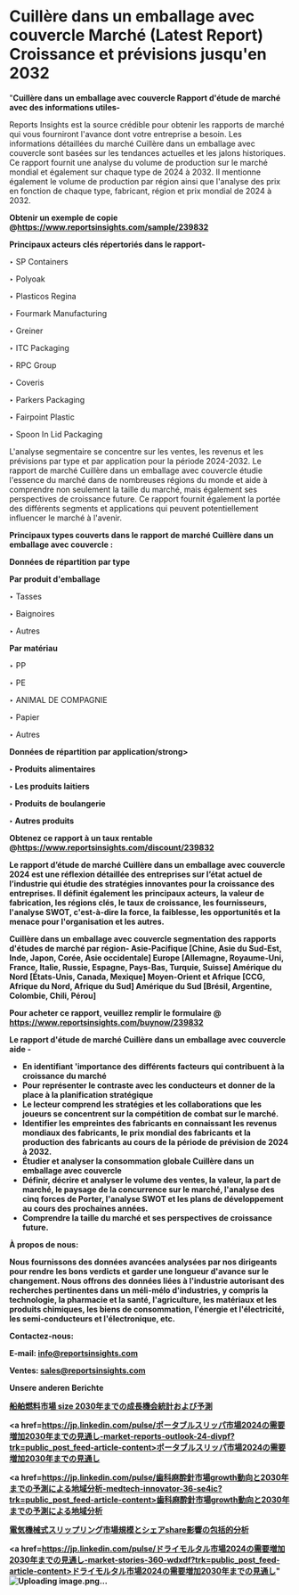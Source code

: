 # Cuillère dans un emballage avec couvercle Marché (Latest Report) Croissance et prévisions jusqu'en 2032

"<strong>Cuillère dans un emballage avec couvercle Rapport d'étude de marché avec des informations utiles-</strong>

Reports Insights est la source crédible pour obtenir les rapports de marché qui vous fourniront l'avance dont votre entreprise a besoin. Les informations détaillées du marché Cuillère dans un emballage avec couvercle sont basées sur les tendances actuelles et les jalons historiques. Ce rapport fournit une analyse du volume de production sur le marché mondial et également sur chaque type de 2024 à 2032. Il mentionne également le volume de production par région ainsi que l'analyse des prix en fonction de chaque type, fabricant, région et prix mondial de 2024 à 2032.

<strong><b>Obtenir un exemple de copie @</b></strong><a href=https://www.reportsinsights.com/sample/239832><strong><b>https://www.reportsinsights.com/sample/239832</b></strong></a>

<b>Principaux acteurs clés répertoriés dans le rapport-</b>

<b> </b>‣ SP Containers

‣ Polyoak

‣ Plasticos Regina

‣ Fourmark Manufacturing

‣ Greiner

‣ ITC Packaging

‣ RPC Group

‣ Coveris

‣ Parkers Packaging

‣ Fairpoint Plastic

‣ Spoon In Lid Packaging

L'analyse segmentaire se concentre sur les ventes, les revenus et les prévisions par type et par application pour la période 2024-2032. Le rapport de marché Cuillère dans un emballage avec couvercle étudie l'essence du marché dans de nombreuses régions du monde et aide à comprendre non seulement la taille du marché, mais également ses perspectives de croissance future. Ce rapport fournit également la portée des différents segments et applications qui peuvent potentiellement influencer le marché à l'avenir.

<strong>Principaux types couverts dans le rapport de marché Cuillère dans un emballage avec couvercle :</strong>

<strong>Données de répartition par type</strong>

<strong>Par produit d'emballage</strong>

‣ Tasses

‣ Baignoires

‣ Autres

<strong>Par matériau</strong>

‣ PP

‣ PE

‣ ANIMAL DE COMPAGNIE

‣ Papier

‣ Autres

<strong>Données de répartition par application/strong>

‣ Produits alimentaires

‣ Les produits laitiers

‣ Produits de boulangerie

‣ Autres produits

<strong><b>Obtenez ce rapport à un taux rentable @</b></strong><a href=https://www.reportsinsights.com/discount/239832><strong><b>https://www.reportsinsights.com/discount/239832</b></strong></a>

Le rapport d’étude de marché Cuillère dans un emballage avec couvercle 2024 est une réflexion détaillée des entreprises sur l’état actuel de l’industrie qui étudie des stratégies innovantes pour la croissance des entreprises. Il définit également les principaux acteurs, la valeur de fabrication, les régions clés, le taux de croissance, les fournisseurs, l'analyse SWOT, c'est-à-dire la force, la faiblesse, les opportunités et la menace pour l'organisation et les autres.

<strong>Cuillère dans un emballage avec couvercle segmentation des rapports d'études de marché par région-</strong>
Asie-Pacifique [Chine, Asie du Sud-Est, Inde, Japon, Corée, Asie occidentale]
Europe [Allemagne, Royaume-Uni, France, Italie, Russie, Espagne, Pays-Bas, Turquie, Suisse]
Amérique du Nord [États-Unis, Canada, Mexique]
Moyen-Orient et Afrique [CCG, Afrique du Nord, Afrique du Sud]
Amérique du Sud [Brésil, Argentine, Colombie, Chili, Pérou]

<strong>Pour acheter ce rapport, veuillez remplir le formulaire @   <a href=https://www.reportsinsights.com/buynow/239832>https://www.reportsinsights.com/buynow/239832</a></strong>

<strong>Le rapport d'étude de marché Cuillère dans un emballage avec couvercle aide -</strong>
<ul>
  <li>En identifiant 'importance des différents facteurs qui contribuent à la croissance du marché</li>
  <li>Pour représenter le contraste avec les conducteurs et donner de la place à la planification stratégique</li>
  <li>Le lecteur comprend les stratégies et les collaborations que les joueurs se concentrent sur la compétition de combat sur le marché.</li>
  <li>Identifier les empreintes des fabricants en connaissant les revenus mondiaux des fabricants, le prix mondial des fabricants et la production des fabricants au cours de la période de prévision de 2024 à 2032.</li>
  <li>Étudier et analyser la consommation globale Cuillère dans un emballage avec couvercle</li>
  <li>Définir, décrire et analyser le volume des ventes, la valeur, la part de marché, le paysage de la concurrence sur le marché, l'analyse des cinq forces de Porter, l'analyse SWOT et les plans de développement au cours des prochaines années.</li>
  <li>Comprendre la taille du marché et ses perspectives de croissance future.</li>
</ul>
<strong>À propos de nous:</strong>

Nous fournissons des données avancées analysées par nos dirigeants pour rendre les bons verdicts et garder une longueur d'avance sur le changement. Nous offrons des données liées à l'industrie autorisant des recherches pertinentes dans un méli-mélo d'industries, y compris la technologie, la pharmacie et la santé, l'agriculture, les matériaux et les produits chimiques, les biens de consommation, l'énergie et l'électricité, les semi-conducteurs et l'électronique, etc.

<strong>Contactez-nous:</strong>

<strong>E-mail:</strong> <a href=mailto:info@reportsinsights.com>info@reportsinsights.com</a>

<strong>Ventes</strong>: <a href=mailto:sales@reportsinsights.com>sales@reportsinsights.com</a>

<strong>Unsere anderen Berichte</strong>

<a href=https://www.linkedin.com/pulse/船舶燃料市場-size-2030年までの成長機会統計および予測-reports-insights-expert-txfkf/>船舶燃料市場 size 2030年までの成長機会統計および予測</a>

<a href=https://jp.linkedin.com/pulse/ポータブルスリッパ市場2024の需要増加2030年までの見通し-market-reports-outlook-24-divpf?trk=public_post_feed-article-content>ポータブルスリッパ市場2024の需要増加2030年までの見通し</a>

<a href=https://jp.linkedin.com/pulse/歯科麻酔針市場growth動向と2030年までの予測による地域分析-medtech-innovator-36-se4ic?trk=public_post_feed-article-content>歯科麻酔針市場growth動向と2030年までの予測による地域分析</a>

<a href=https://www.linkedin.com/pulse/電気機械式スリップリング市場規模とシェアshare影響の包括的分析-reportsinsights-pvt-ltd-h7hbf/>電気機械式スリップリング市場規模とシェアshare影響の包括的分析</a>

<a href=https://jp.linkedin.com/pulse/ドライモルタル市場2024の需要増加2030年までの見通し-market-stories-360-wdxdf?trk=public_post_feed-article-content>ドライモルタル市場2024の需要増加2030年までの見通し</a>"
![Uploading image.png…]()
